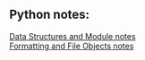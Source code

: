 ## Python notes:   
   [Data Structures and Module notes](https://colab.research.google.com/drive/1EJLwAT3klE6YTOljrPQU1U-E3sSUWroV?usp=sharing)  
   [Formatting and File Objects notes](https://colab.research.google.com/drive/1FAFPMZIGelmdcz8M1EKccuHsnYqDRWAW?usp=sharing)  

